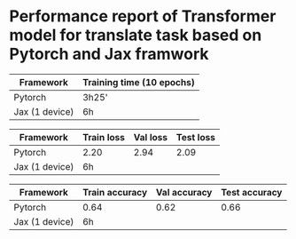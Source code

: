 # Performance report of Transformer model for translate task based on Pytorch and Jax framwork  

| Framework            | Training time (10 epochs) |
| ---------         | ------- |
| Pytorch         |    3h25'     |
| Jax (1 device)        |     6h    |

| Framework            | Train loss | Val loss | Test loss|
| ---------         | ------- |------- |--------|
| Pytorch         |    2.20     |     2.94       |    2.09  |
| Jax (1 device)        |     6h    |      |      |

| Framework            | Train accuracy | Val accuracy | Test accuracy|
| ---------         | ------- |------- |--------|
| Pytorch         |    0.64     |      0.62      |   0.66   |
| Jax (1 device)        |     6h    |      |      |
